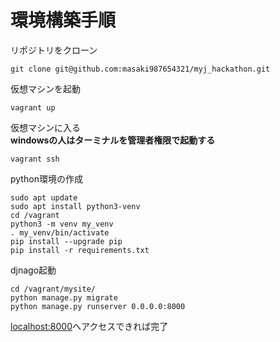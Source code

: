 # 環境構築手順

リポジトリをクローン
```
git clone git@github.com:masaki987654321/myj_hackathon.git
```
仮想マシンを起動  
```
vagrant up  
```

仮想マシンに入る  
__windowsの人はターミナルを管理者権限で起動する__
```
vagrant ssh  
```

python環境の作成  
```
sudo apt update  
sudo apt install python3-venv  
cd /vagrant  
python3 -m venv my_venv  
. my_venv/bin/activate  
pip install --upgrade pip 
pip install -r requirements.txt  
```

djnago起動  
```
cd /vagrant/mysite/ 
python manage.py migrate
python manage.py runserver 0.0.0.0:8000  
```

[localhost:8000](localhost:8000)へアクセスできれば完了 
